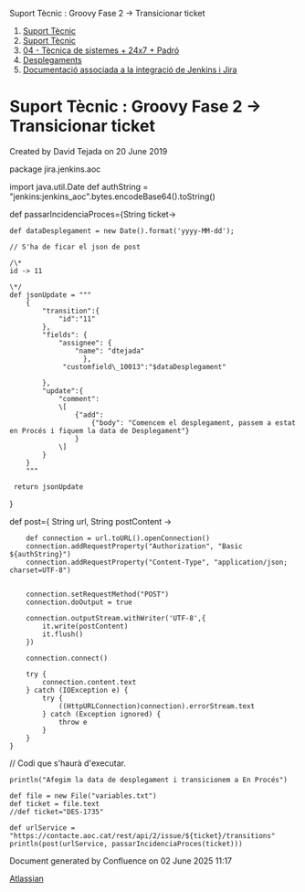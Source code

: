 Suport Tècnic : Groovy Fase 2 -> Transicionar ticket  

1.  [Suport Tècnic](index.md)
2.  [Suport Tècnic](13893782.md)
3.  [04 - Tècnica de sistemes + 24x7 + Padró](26313202.md)
4.  [Desplegaments](Desplegaments_26313538.md)
5.  [Documentació associada a la integració de Jenkins i Jira](22937719.md)

Suport Tècnic : Groovy Fase 2 -> Transicionar ticket
====================================================

Created by David Tejada on 20 June 2019

package jira.jenkins.aoc


import java.util.Date
def authString = "jenkins:jenkins\_aoc".bytes.encodeBase64().toString()



def passarIncidenciaProces={String ticket->
		
	def dataDesplegament = new Date().format('yyyy-MM-dd');
	
	// S'ha de ficar el json de post
	
	/\*
	id -> 11
	
	\*/
	def jsonUpdate = """
        {
            "transition":{
                "id":"11"
            },
            "fields": {
                "assignee": {
                    "name": "dtejada"
                      },
                 "customfield\_10013":"$dataDesplegament"
        
            },
            "update":{
                "comment":
                \[
                    {"add":
                        {"body": "Comencem el desplegament, passem a estat en Procés i fiquem la data de Desplegament"}
                    }
                \]
            }
        }
        """
	
	 return jsonUpdate

}


def post={ String url, String postContent ->
	
		def connection = url.toURL().openConnection()
		connection.addRequestProperty("Authorization", "Basic ${authString}")
		connection.addRequestProperty("Content-Type", "application/json; charset=UTF-8")
	
	
		connection.setRequestMethod("POST")
		connection.doOutput = true
	
		connection.outputStream.withWriter('UTF-8',{
			it.write(postContent)
			it.flush()
		})
	
		connection.connect()
	
		try {
			connection.content.text
		} catch (IOException e) {
			try {
				((HttpURLConnection)connection).errorStream.text
			} catch (Exception ignored) {
				throw e
			}
		}
	}
	
// Codi que s'haurà d'executar.

	println("Afegim la data de desplegament i transicionem a En Procés")

	def file = new File("variables.txt")
	def ticket = file.text
	//def ticket="DES-1735"
	
	def urlService = "https://contacte.aoc.cat/rest/api/2/issue/${ticket}/transitions"
	println(post(urlService, passarIncidenciaProces(ticket)))

	

  

Document generated by Confluence on 02 June 2025 11:17

[Atlassian](http://www.atlassian.com/)